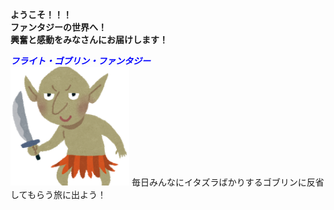 **ようこそ！！！<br>
ファンタジーの世界へ！<br>
興奮と感動をみなさんにお届けします！**<br>

<font color="blue">***フライト・ゴブリン・ファンタジー***</font><br>
<img src="gob.png" width="190" height="190"/>
毎日みんなにイタズラばかりするゴブリンに反省してもらう旅に出よう！
